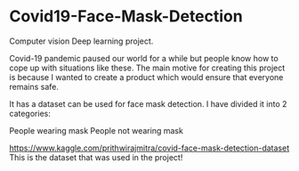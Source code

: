 # Covid19-Face-Mask-Detection
Computer vision Deep learning project.

Covid-19 pandemic paused our world for a while but people know how to cope up with situations like these.
The main motive for creating this project is because I wanted to create a product which would ensure that everyone remains safe.

It has a dataset can be used for face mask detection. I have divided it into 2 categories:

People wearing mask
People not wearing mask

https://www.kaggle.com/prithwirajmitra/covid-face-mask-detection-dataset
This is the dataset that was used in the project!
